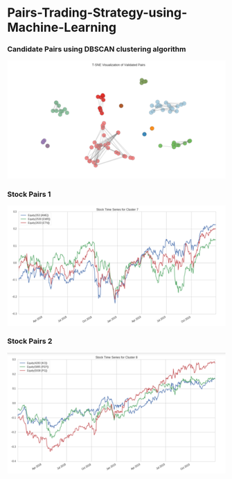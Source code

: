 # Pairs-Trading-Strategy-using-Machine-Learning

### Candidate Pairs using DBSCAN clustering algorithm
![alt text](https://github.com/sid8910/Pairs-Trading-Strategy-using-Machine-Learning/blob/master/images/Cluster%20Pairs.PNG)

###  Stock Pairs 1
![alt text](https://github.com/sid8910/Pairs-Trading-Strategy-using-Machine-Learning/blob/master/images/Cluster%20of%20Stocks%201.PNG)

### Stock Pairs 2
![alt text](https://github.com/sid8910/Pairs-Trading-Strategy-using-Machine-Learning/blob/master/images/Cluster%20of%20Stocks%202.PNG)
